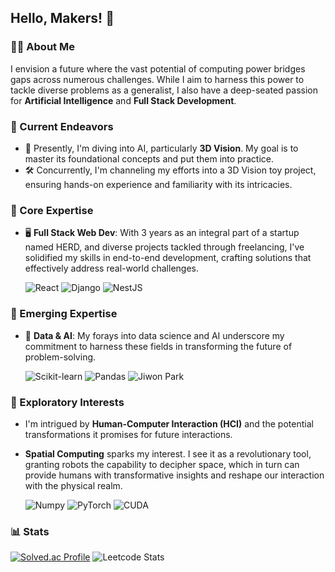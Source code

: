 ## Hello, Makers! 👋

### 👨‍💻 About Me
I envision a future where the vast potential of computing power bridges gaps across numerous challenges. While I aim to harness this power to tackle diverse problems as a generalist, I also have a deep-seated passion for **Artificial Intelligence** and **Full Stack Development**.

### 🚀 Current Endeavors
- 📘 Presently, I'm diving into AI, particularly **3D Vision**. My goal is to master its foundational concepts and put them into practice.
- 🛠 Concurrently, I'm channeling my efforts into a 3D Vision toy project, ensuring hands-on experience and familiarity with its intricacies.

### 🌟 Core Expertise
- 🖥 **Full Stack Web Dev**: With 3 years as an integral part of a startup named HERD, and diverse projects tackled through freelancing, I've solidified my skills in end-to-end development, crafting solutions that effectively address real-world challenges.
  
  ![React](https://img.shields.io/badge/-React-61DAFB?logo=react&logoColor=white&style=flat-square)
  ![Django](https://img.shields.io/badge/-Django-092E20?logo=django&logoColor=green&style=flat-square)
  ![NestJS](https://img.shields.io/badge/-NestJS-E0234E?logo=nestjs&logoColor=white&style=flat-square)

### 🌱 Emerging Expertise
- 🧠 **Data & AI**: My forays into data science and AI underscore my commitment to harness these fields in transforming the future of problem-solving.

  ![Scikit-learn](https://img.shields.io/badge/-Scikit_learn-F7931E?logo=scikit-learn&logoColor=white&style=flat-square)
  ![Pandas](https://img.shields.io/badge/-Pandas-150458?logo=pandas&logoColor=white&style=flat-square)
  ![Jiwon Park](https://road-to-kaggle-grandmaster.vercel.app/api/simple/qwes8873)


### 🌌 Exploratory Interests
- I'm intrigued by **Human-Computer Interaction (HCI)** and the potential transformations it promises for future interactions.
- **Spatial Computing** sparks my interest. I see it as a revolutionary tool, granting robots the capability to decipher space, which in turn can provide humans with transformative insights and reshape our interaction with the physical realm.

  ![Numpy](https://img.shields.io/badge/-Numpy-013243?logo=numpy&logoColor=white&style=flat-square)
  ![PyTorch](https://img.shields.io/badge/-PyTorch-EE4C2C?logo=pytorch&logoColor=white&style=flat-square)
  ![CUDA](https://img.shields.io/badge/-CUDA-76B900?logo=nvidia&logoColor=white&style=flat-square)

### 📊 Stats

[![Solved.ac Profile](http://mazassumnida.wtf/api/v2/generate_badge?boj=qwes8873)](https://solved.ac/qwes8873/)
![Leetcode Stats](https://leetcard.jacoblin.cool/qwes8873?theme=unicorn)



